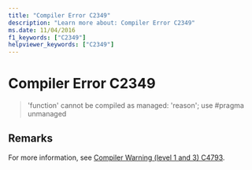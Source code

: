 ```yaml
---
title: "Compiler Error C2349"
description: "Learn more about: Compiler Error C2349"
ms.date: 11/04/2016
f1_keywords: ["C2349"]
helpviewer_keywords: ["C2349"]
---
```

# Compiler Error C2349

> 'function' cannot be compiled as managed: 'reason'; use #pragma unmanaged

## Remarks

For more information, see [Compiler Warning (level 1 and 3) C4793](../../error-messages/compiler-warnings/compiler-warning-level-1-and-3-c4793.md).
